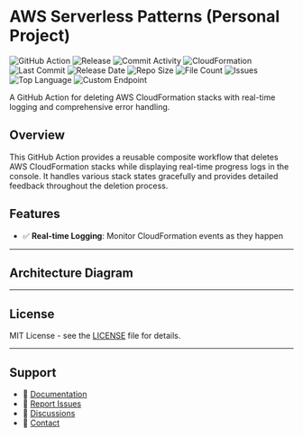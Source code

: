 # AWS Serverless Patterns (Personal Project)

![GitHub Action](https://img.shields.io/badge/GitHub-Action-blue?logo=github)&nbsp;![Release](https://github.com/subhamay-bhattacharyya/5214-serverless-patterns-cft/actions/workflows/release.yaml/badge.svg)&nbsp;![Commit Activity](https://img.shields.io/github/commit-activity/t/subhamay-bhattacharyya/5214-serverless-patterns-cft)&nbsp;![CloudFormation](https://img.shields.io/badge/AWS-CloudFormation-orange?logo=amazonaws)&nbsp;![Last Commit](https://img.shields.io/github/last-commit/subhamay-bhattacharyya/5214-serverless-patterns-cft)&nbsp;![Release Date](https://img.shields.io/github/release-date/subhamay-bhattacharyya/5214-serverless-patterns-cft)&nbsp;![Repo Size](https://img.shields.io/github/repo-size/subhamay-bhattacharyya/5214-serverless-patterns-cft)&nbsp;![File Count](https://img.shields.io/github/directory-file-count/subhamay-bhattacharyya/5214-serverless-patterns-cft)&nbsp;![Issues](https://img.shields.io/github/issues/subhamay-bhattacharyya/5214-serverless-patterns-cft)&nbsp;![Top Language](https://img.shields.io/github/languages/top/subhamay-bhattacharyya/5214-serverless-patterns-cft)&nbsp;![Custom Endpoint](https://img.shields.io/endpoint?url=https://gist.githubusercontent.com/bsubhamay/d66672984450c39ce49a1e99194c7048/raw/5214-serverless-patterns-cft.json?)


A GitHub Action for deleting AWS CloudFormation stacks with real-time logging and comprehensive error handling.

## Overview

This GitHub Action provides a reusable composite workflow that deletes AWS CloudFormation stacks while displaying real-time progress logs in the console. It handles various stack states gracefully and provides detailed feedback throughout the deletion process.

## Features

- ✅ **Real-time Logging**: Monitor CloudFormation events as they happen

---

## Architecture Diagram


---

## License

MIT License - see the [LICENSE](LICENSE) file for details.

---

## Support

- 📖 [Documentation](https://github.com/subhamay-bhattacharyya/5214-serverless-patterns-cft/wiki)
- 🐛 [Report Issues](https://github.com/subhamay-bhattacharyya/5214-serverless-patterns-cft/issues)
- 💬 [Discussions](https://github.com/subhamay-bhattacharyya/5214-serverless-patterns-cft/discussions)
- 📧 [Contact](mailto:support@subhamay.aws@gmail.com)